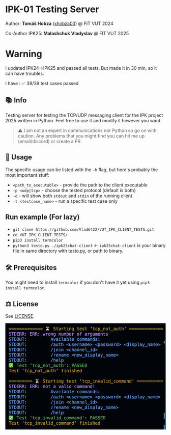 # IPK-01 Testing Server

Author: **Tomáš Hobza** ([xhobza03](mailto:xhobza03@vutbr.cz)) @ FIT VUT 2024

Co-Author IPK25: **Malashchuk Vladyslav** @ FIT VUT 2025

# Warning

I updated IPK24->IPK25 and passed all tests. But made it in 30 min, so it can have troubles.

I have : ✅ 39/39 test cases passed

## 📚 Info

Testing server for testing the TCP/UDP messaging client for the IPK project 2025 written in Python. Feel free to use it and modify it however you want.

> ⚠️ I am not an expert in communications nor Python so go on with caution. Any problems that you might find you can hit me up (email/discord) or create a PR.

## 🔄 Usage

The specific usage can be listed with the `-h` flag, but here's probably the most important stuff:

- `<path_to_executable>` - provide the path to the client executable
- `-p <udp|tcp>` - choose the tested protocol (default is both)
- `-d` - will show both `stdout` and `stdin` of the running client
- `-t <testcase_name>` - run a specific test case only

## Run example (For lazy)
- `git clone https://github.com/Vlad6422/VUT_IPK_CLIENT_TESTS.git`
- `cd VUT_IPK_CLIENT_TESTS/`
- `pip3 install termcolor`
- `python3 testo.py ./ipk25chat-client` <- `ipk25chat-client` is your binary file in same directory with testo.py, or path to binary.

## 🛠️ Prerequisites

You might need to install `termcolor` if you don't have it yet using `pip3 install termcolor`.

## ⚖️ License

See [LICENSE](LICENSE).

![showcase of how the tests look](showcase.png)
